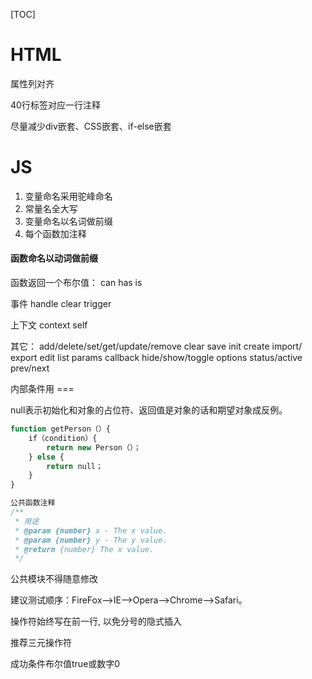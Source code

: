 [TOC]
# HTML

属性列对齐

40行标签对应一行注释

尽量减少div嵌套、CSS嵌套、if-else嵌套

# JS

1. 变量命名采用驼峰命名
2. 常量名全大写
3. 变量命名以名词做前缀
4. 每个函数加注释

#### 函数命名以动词做前缀

函数返回一个布尔值： can has is 

事件 handle clear trigger

上下文 context self

其它： add/delete/set/get/update/remove  clear save init create import/ export edit list params callback hide/show/toggle options status/active prev/next

内部条件用 === 

null表示初始化和对象的占位符、返回值是对象的话和期望对象成反例。

```javascript
function getPerson（）{ 
    if（condition）{ 
        return new Person（）；
    } else {
        return null；
    }
}

公共函数注释
/**
 * 用途
 * @param {number} x - The x value.
 * @param {number} y - The y value.
 * @return {number} The x value.
 */
```

公共模块不得随意修改

建议测试顺序：FireFox-->IE-->Opera-->Chrome-->Safari。

操作符始终写在前一行, 以免分号的隐式插入

推荐三元操作符

成功条件布尔值true或数字0
